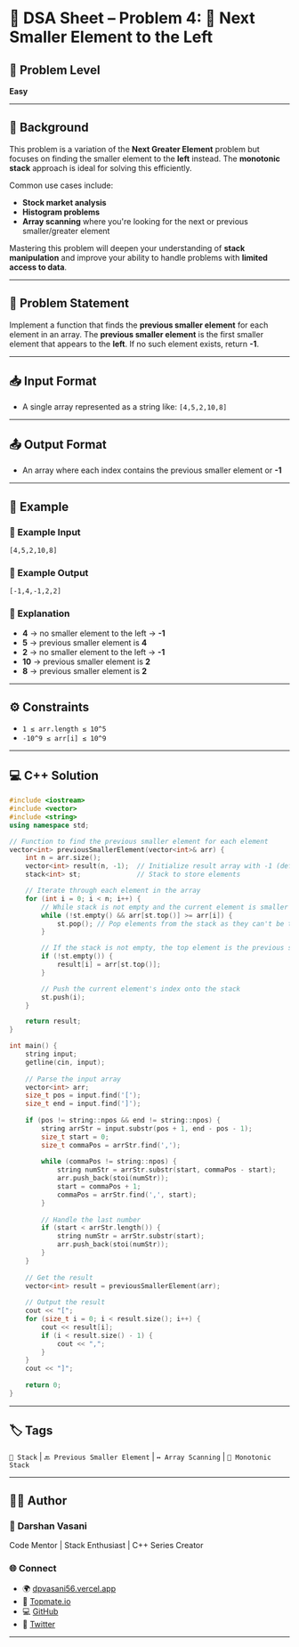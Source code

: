 # 🔐 DSA Sheet – Problem 4: 🔻 Next Smaller Element to the Left

## 🧠 Problem Level  
**Easy**

---

## 🧩 Background  

This problem is a variation of the **Next Greater Element** problem but focuses on finding the smaller element to the **left** instead. The **monotonic stack** approach is ideal for solving this efficiently.  

Common use cases include:
- **Stock market analysis**
- **Histogram problems**
- **Array scanning** where you're looking for the next or previous smaller/greater element

Mastering this problem will deepen your understanding of **stack manipulation** and improve your ability to handle problems with **limited access to data**.

---

## 📝 Problem Statement  

Implement a function that finds the **previous smaller element** for each element in an array. The **previous smaller element** is the first smaller element that appears to the **left**. If no such element exists, return **-1**.

---

## 📥 Input Format  

- A single array represented as a string like: `[4,5,2,10,8]`

---

## 📤 Output Format  

- An array where each index contains the previous smaller element or **-1**

---

## 🧪 Example  

### 🔹 Example Input  
```
[4,5,2,10,8]
```

### 🔹 Example Output  
```
[-1,4,-1,2,2]
```

### 🧠 Explanation  
- **4** → no smaller element to the left → **-1**
- **5** → previous smaller element is **4**
- **2** → no smaller element to the left → **-1**
- **10** → previous smaller element is **2**
- **8** → previous smaller element is **2**

---

## ⚙️ Constraints  
- `1 ≤ arr.length ≤ 10^5`  
- `-10^9 ≤ arr[i] ≤ 10^9`  

---

## 💻 C++ Solution  

```cpp
#include <iostream>
#include <vector>
#include <string>
using namespace std;

// Function to find the previous smaller element for each element
vector<int> previousSmallerElement(vector<int>& arr) {
    int n = arr.size();
    vector<int> result(n, -1);  // Initialize result array with -1 (default value)
    stack<int> st;              // Stack to store elements

    // Iterate through each element in the array
    for (int i = 0; i < n; i++) {
        // While stack is not empty and the current element is smaller or equal to the element at the top of the stack
        while (!st.empty() && arr[st.top()] >= arr[i]) {
            st.pop(); // Pop elements from the stack as they can't be the previous smaller for any future element
        }

        // If the stack is not empty, the top element is the previous smaller element
        if (!st.empty()) {
            result[i] = arr[st.top()];
        }

        // Push the current element's index onto the stack
        st.push(i);
    }

    return result;
}

int main() {
    string input;
    getline(cin, input);
    
    // Parse the input array
    vector<int> arr;
    size_t pos = input.find('[');
    size_t end = input.find(']');
    
    if (pos != string::npos && end != string::npos) {
        string arrStr = input.substr(pos + 1, end - pos - 1);
        size_t start = 0;
        size_t commaPos = arrStr.find(',');
        
        while (commaPos != string::npos) {
            string numStr = arrStr.substr(start, commaPos - start);
            arr.push_back(stoi(numStr));
            start = commaPos + 1;
            commaPos = arrStr.find(',', start);
        }
        
        // Handle the last number
        if (start < arrStr.length()) {
            string numStr = arrStr.substr(start);
            arr.push_back(stoi(numStr));
        }
    }
    
    // Get the result
    vector<int> result = previousSmallerElement(arr);
    
    // Output the result
    cout << "[";
    for (size_t i = 0; i < result.size(); i++) {
        cout << result[i];
        if (i < result.size() - 1) {
            cout << ",";
        }
    }
    cout << "]";
    
    return 0;
}
```

---

## 🏷️ Tags  
`🧱 Stack` | `🔙 Previous Smaller Element` | `↔️ Array Scanning` | `🧠 Monotonic Stack`

---

## 👨‍💻 Author  

### 🚀 **Darshan Vasani**  
Code Mentor | Stack Enthusiast | C++ Series Creator  

### 🌐 Connect  
- 🌍 [dpvasani56.vercel.app](https://dpvasani56.vercel.app)  
- 💬 [Topmate.io](https://topmate.io/dpvasani56)  
- 💻 [GitHub](https://github.com/dpvasani)  
- 🧵 [Twitter](https://x.com/vasanidarshan56)

---
